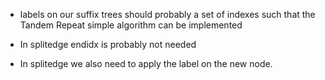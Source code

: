 

* labels on our suffix trees should probably a set of indexes such that the Tandem Repeat simple algorithm can be implemented


* In splitedge endidx is probably not needed

* In splitedge we also need to apply the label on the new node.